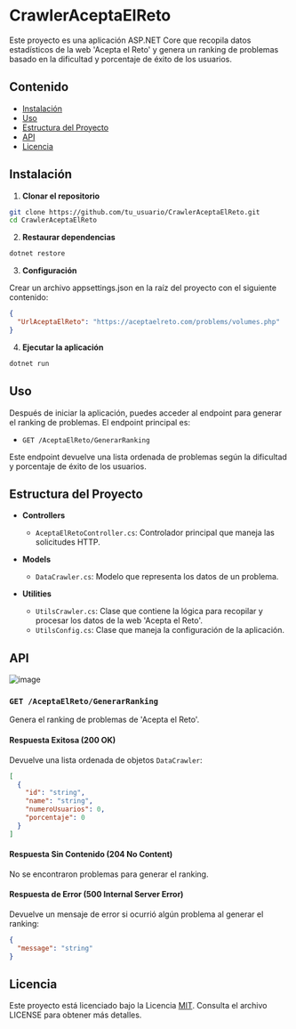 # CrawlerAceptaElReto

Este proyecto es una aplicación ASP.NET Core que recopila datos estadísticos de la web 'Acepta el Reto' y genera un ranking de problemas basado en la dificultad y porcentaje de éxito de los usuarios.

## Contenido

- [Instalación](#instalación)
- [Uso](#uso)
- [Estructura del Proyecto](#estructura-del-proyecto)
- [API](#api)
- [Licencia](#licencia)

## Instalación

1. **Clonar el repositorio**

  ```bash
  git clone https://github.com/tu_usuario/CrawlerAceptaElReto.git
  cd CrawlerAceptaElReto
  ```
   
2. **Restaurar dependencias**

  ```bash
  dotnet restore
  ```

3. **Configuración**

Crear un archivo appsettings.json en la raíz del proyecto con el siguiente contenido:
  
  ```json    
  {
    "UrlAceptaElReto": "https://aceptaelreto.com/problems/volumes.php"
  }    
  ```

4. **Ejecutar la aplicación**

  ```bash
  dotnet run
  ```

## Uso

Después de iniciar la aplicación, puedes acceder al endpoint para generar el ranking de problemas. El endpoint principal es:

- `GET /AceptaElReto/GenerarRanking`

Este endpoint devuelve una lista ordenada de problemas según la dificultad y porcentaje de éxito de los usuarios.

## Estructura del Proyecto

- **Controllers**
  - `AceptaElRetoController.cs`: Controlador principal que maneja las solicitudes HTTP.

- **Models**
  - `DataCrawler.cs`: Modelo que representa los datos de un problema.

- **Utilities**
  - `UtilsCrawler.cs`: Clase que contiene la lógica para recopilar y procesar los datos de la web 'Acepta el Reto'.
  - `UtilsConfig.cs`: Clase que maneja la configuración de la aplicación.

## API

![image](https://github.com/user-attachments/assets/f42e8db9-a5f1-4c4b-85fa-890ba889aa7d)

### `GET /AceptaElReto/GenerarRanking`

Genera el ranking de problemas de 'Acepta el Reto'.

#### Respuesta Exitosa (200 OK)
Devuelve una lista ordenada de objetos `DataCrawler`:

```json
[
  {
    "id": "string",
    "name": "string",
    "numeroUsuarios": 0,
    "porcentaje": 0
  }
]
```

####  Respuesta Sin Contenido (204 No Content) 
No se encontraron problemas para generar el ranking.

####  Respuesta de Error (500 Internal Server Error)
Devuelve un mensaje de error si ocurrió algún problema al generar el ranking:

```json
{
  "message": "string"
}
```

## Licencia

Este proyecto está licenciado bajo la Licencia [MIT](https://github.com/skynette/real-estate/blob/main/LICENSE). Consulta el archivo LICENSE para obtener más detalles.

